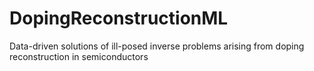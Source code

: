 # DopingReconstructionML
Data-driven solutions of ill-posed inverse problems arising from doping reconstruction in semiconductors
